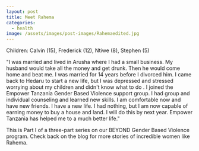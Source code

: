 ```yaml
---
layout: post
title: Meet Rahema
categories:
  - health
image: /assets/images/post-images/Rahemaedited.jpg
---
```


Children: Calvin (15), Frederick (12), Ntiwe (8), Stephen (5)

"I was married and lived in Arusha where I had a small business. My husband would take all the money and get drunk. Then he would come home and beat me. I was married for 14 years before I divorced him. I came back to Hedaru to start a new life, but I was depressed and stressed worrying about my children and didn't know what to do . I joined the Empower Tanzania Gender Based Violence support group. I had group and individual counseling and learned new skills. I am comfortable now and have new friends. I have a new life. I had nothing, but I am now capable of earning money to buy a house and land. I will do this by next year. Empower Tanzania has helped me to a much better life."

This is Part I of a three-part series on our BEYOND Gender Based Violence program. Check back on the blog for more stories of incredible women like Rahema.